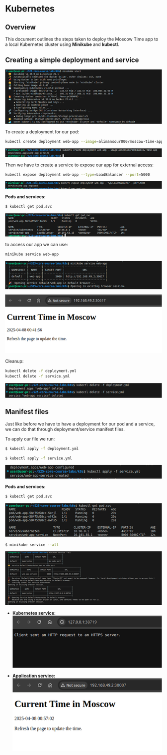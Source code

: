 

# Kubernetes

## Overview

This document outlines the steps taken to deploy the Moscow Time app to a local Kubernetes cluster using **Minikube** and **kubectl**.



## Creating a simple deployment and service
![alt text](src/image.png)

To create a deployment for our pod:

```bash
kubectl create deployment web-app --image=alimansour000/moscow-time-app:latest
```
![alt text](src/image-1.png)

Then we have to create a service to expose our app for external access:

```bash
kubectl expose deployment web-app --type=LoadBalancer --port=5000
```
![alt text](src/image-2.png)

**Pods and services:**

```bash
$ kubectl get pod,svc
```
![alt text](src/image-3.png)

to access our app we can use:

```bash
minikube service web-app
```
![alt text](src/image-4.png)

![alt text](src/image-5.png)


Cleanup:
```bash
kubectl delete -f deployment.yml
kubectl delete -f service.yml
```
![alt text](src/image-9.png)

## Manifest files

Just like before we have to have a deployment for our pod and a service, we can do that through deployment/service manifest files.


To apply our file we run:

```bash
$ kubectl apply -f deployment.yml 
```

```bash
$ kubectl apply -f service.yml 
```
![alt text](src/image-6.png)

**Pods and services:**

```bash
$ kubectl get pod,svc
```

![alt text](src/image-7.png)
```bash
$ minikube service --all
```
![alt text](src/image-8.png)



- **Kubernetes service:**
![alt text](src/image-11.png)

- **Application service:**
![alt text](src/image-10.png)